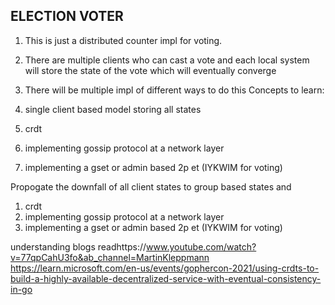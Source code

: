 ## ELECTION VOTER
1. This is just a distributed counter impl for voting.
2. There are multiple clients who can cast a vote and each local system will store the state of the vote which will eventually converge
3. There will be multiple impl of different ways to do this
Concepts to learn:

4. single client based model storing all states
1. crdt
2. implementing gossip protocol at a network layer
3. implementing a gset or admin based 2p et (IYKWIM for voting) 

Propogate the downfall of all client states to group based states and 
1. crdt
2. implementing gossip protocol at a network layer
3. implementing a gset or admin based 2p et (IYKWIM for voting)



understanding blogs readhttps://www.youtube.com/watch?v=77qpCahU3fo&ab_channel=MartinKleppmann
https://learn.microsoft.com/en-us/events/gophercon-2021/using-crdts-to-build-a-highly-available-decentralized-service-with-eventual-consistency-in-go

